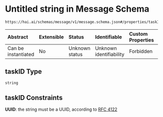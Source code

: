 # Untitled string in Message Schema

```txt
https://hai.ai/schemas/message/v1/message.schema.json#/properties/taskID
```



| Abstract            | Extensible | Status         | Identifiable            | Custom Properties | Additional Properties | Access Restrictions | Defined In                                                                                   |
| :------------------ | :--------- | :------------- | :---------------------- | :---------------- | :-------------------- | :------------------ | :------------------------------------------------------------------------------------------- |
| Can be instantiated | No         | Unknown status | Unknown identifiability | Forbidden         | Allowed               | none                | [message.schema.json\*](../../schemas/message/v1/message.schema.json "open original schema") |

## taskID Type

`string`

## taskID Constraints

**UUID**: the string must be a UUID, according to [RFC 4122](https://tools.ietf.org/html/rfc4122 "check the specification")
